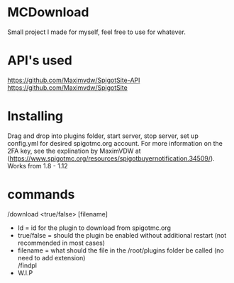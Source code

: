 # MCDownload
Small project I made for myself, feel free to use for whatever.
# API's used
https://github.com/Maximvdw/SpigotSite-API
https://github.com/Maximvdw/SpigotSite 

# Installing
Drag and drop into plugins folder, start server, stop server, set up config.yml for desired spigotmc.org account. For more information on the 2FA key, see the explination by MaximVDW at (https://www.spigotmc.org/resources/spigotbuyernotification.34509/).
Works from 1.8 - 1.12

# commands
/download <id> <true/false> [filename]  
  - Id = id for the plugin to download from spigotmc.org  
  - true/false = should the plugin be enabled without additional restart (not recommended in most cases)  
  - filename = what should the file in the /root/plugins folder be called (no need to add extension)  
/findpl <name>  
  - W.I.P  
